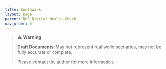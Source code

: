 ```yaml
---
title: Southwark
layout: page
parent: NHS Digital Health Check
nav_order: 5
---
```


> ⚠️ **Warning**
>  
> **Draft Documents**: May not represent real world scenarios, may not be fully accurate or complete.
>
> Please contact the author for more information.